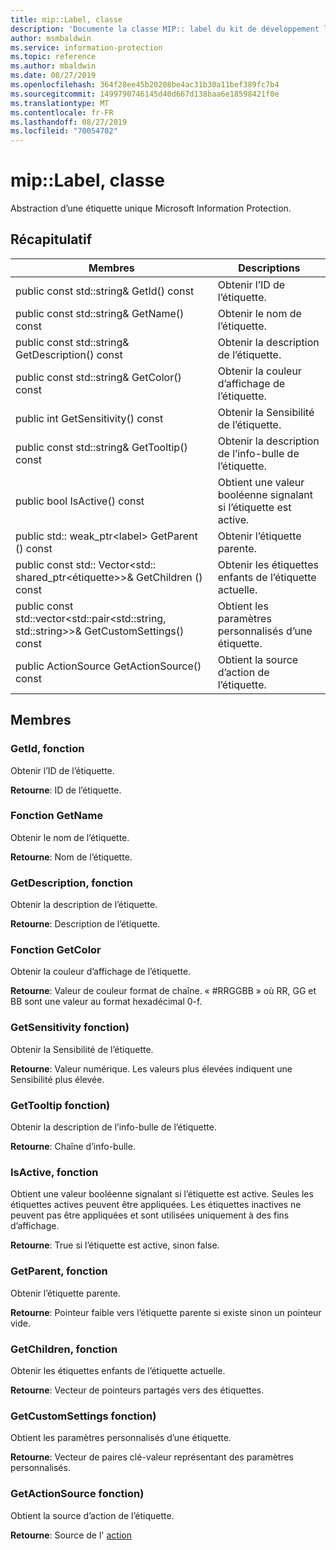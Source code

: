 ```yaml
---
title: mip::Label, classe
description: 'Documente la classe MIP:: label du kit de développement logiciel (SDK) Microsoft Information Protection (MIP).'
author: msmbaldwin
ms.service: information-protection
ms.topic: reference
ms.author: mbaldwin
ms.date: 08/27/2019
ms.openlocfilehash: 364f28ee45b20208be4ac31b30a11bef389fc7b4
ms.sourcegitcommit: 1499790746145d40d667d138baa6e18598421f0e
ms.translationtype: MT
ms.contentlocale: fr-FR
ms.lasthandoff: 08/27/2019
ms.locfileid: "70054702"
---
```

# <a name="class-miplabel"></a>mip::Label, classe 
Abstraction d’une étiquette unique Microsoft Information Protection.
  
## <a name="summary"></a>Récapitulatif
 Membres                        | Descriptions                                
--------------------------------|---------------------------------------------
public const std::string& GetId() const  |  Obtenir l’ID de l’étiquette.
public const std::string& GetName() const  |  Obtenir le nom de l’étiquette.
public const std::string& GetDescription() const  |  Obtenir la description de l’étiquette.
public const std::string& GetColor() const  |  Obtenir la couleur d’affichage de l’étiquette.
public int GetSensitivity() const  |  Obtenir la Sensibilité de l’étiquette.
public const std::string& GetTooltip() const  |  Obtenir la description de l’info-bulle de l’étiquette.
public bool IsActive() const  |  Obtient une valeur booléenne signalant si l’étiquette est active.
public std:: weak_ptr\<label\> GetParent () const  |  Obtenir l’étiquette parente.
public const std:: Vector\<std:: shared_ptr\<étiquette\>\>& GetChildren () const  |  Obtenir les étiquettes enfants de l’étiquette actuelle.
public const std::vector\<std::pair\<std::string, std::string\>\>& GetCustomSettings() const  |  Obtient les paramètres personnalisés d’une étiquette.
public ActionSource GetActionSource() const  |  Obtient la source d’action de l’étiquette.
  
## <a name="members"></a>Membres
  
### <a name="getid-function"></a>GetId, fonction
Obtenir l’ID de l’étiquette.

  
**Retourne**: ID de l’étiquette.
  
### <a name="getname-function"></a>Fonction GetName
Obtenir le nom de l’étiquette.

  
**Retourne**: Nom de l’étiquette.
  
### <a name="getdescription-function"></a>GetDescription, fonction
Obtenir la description de l’étiquette.

  
**Retourne**: Description de l’étiquette.
  
### <a name="getcolor-function"></a>Fonction GetColor
Obtenir la couleur d’affichage de l’étiquette.

  
**Retourne**: Valeur de couleur format de chaîne. « #RRGGBB » où RR, GG et BB sont une valeur au format hexadécimal 0-f.
  
### <a name="getsensitivity-function"></a>GetSensitivity fonction)
Obtenir la Sensibilité de l’étiquette.

  
**Retourne**: Valeur numérique. Les valeurs plus élevées indiquent une Sensibilité plus élevée.
  
### <a name="gettooltip-function"></a>GetTooltip fonction)
Obtenir la description de l’info-bulle de l’étiquette.

  
**Retourne**: Chaîne d’info-bulle.
  
### <a name="isactive-function"></a>IsActive, fonction
Obtient une valeur booléenne signalant si l’étiquette est active.
Seules les étiquettes actives peuvent être appliquées. Les étiquettes inactives ne peuvent pas être appliquées et sont utilisées uniquement à des fins d’affichage. 

  
**Retourne**: True si l’étiquette est active, sinon false.
  
### <a name="getparent-function"></a>GetParent, fonction
Obtenir l’étiquette parente.

  
**Retourne**: Pointeur faible vers l’étiquette parente si existe sinon un pointeur vide.
  
### <a name="getchildren-function"></a>GetChildren, fonction
Obtenir les étiquettes enfants de l’étiquette actuelle.

  
**Retourne**: Vecteur de pointeurs partagés vers des étiquettes.
  
### <a name="getcustomsettings-function"></a>GetCustomSettings fonction)
Obtient les paramètres personnalisés d’une étiquette.

  
**Retourne**: Vecteur de paires clé-valeur représentant des paramètres personnalisés.
  
### <a name="getactionsource-function"></a>GetActionSource fonction)
Obtient la source d’action de l’étiquette.

  
**Retourne**: Source de l' [action](class_mip_action.md)